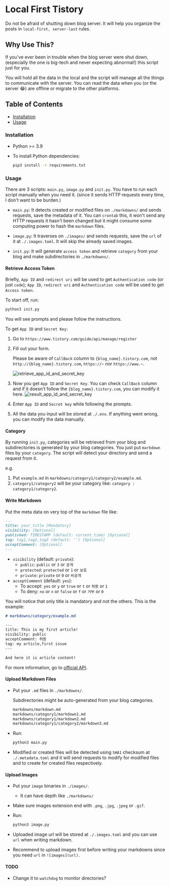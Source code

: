 # Local First Tistory

Do not be afraid of shutting down blog server.
It will help you organize the posts in `local-first, server-last` rules.

## Why Use This?

If you've ever been in trouble when the blog server were shut down,
(especially the one is big-tech and never expecting abnormal!) this script just
for you.

You will hold all the data in the local and the script will manage all the things
to communicate with the server. You can read the data when you
(or the server 😂) are offline or migrate to the other platforms.

## Table of Contents

- [Installation](#installation)
- [Usage](#usage)

### Installation

- Python >= 3.9
- To install Python dependencies:

    ```bash
    pip3 install -r requirements.txt
    ```

### Usage

There are 3 scripts: `main.py`, `image.py` and `init.py`.
You have to run each script  manually when you need it.
(since it sends HTTP requests every time, I don't want to be burden.)

- `main.py`: It detects created or modified files on `./markdowns/`
and sends requests, save the metadata of it. You can `crontab` this,
it won't send any HTTP requests it hasn't been changed
but it might consume some computing power to hash the `markdown` files.

- `image.py`: It traverses on `./images/` and sends requests,
save the `url` of it at `./.images.toml`. It will skip the already saved images.
- `init.py`: It will generate `access token` and
retrieve `category` from your blog and make subdirectories in `./markdowns/`.

#### Retrieve Access Token

Briefly, `App ID` and `redirect uri` will be used to get `Authentication code`
(or just `code`); `App ID`, `redirect uri` and `Authentication code`
will be used to get `Access token`.

To start off, run:

```bash
python3 init.py
```

You will see prompts and please follow the instructions.

To get `App ID` and `Secret Key`:

1. Go to `https://www.tistory.com/guide/api/manage/register`

1. Fill out your form.

    Please be aware of `CallBack` column to `{blog_name}.tistory.com`,
    not `http://{blog_name}.tistory.com`, `https://~` nor `https://www.~`.

    ![retrieve_app_id_and_secret_key](https://github.com/choikangjae/local-first-tistory/assets/99468424/4859388a-6670-4b0b-a2ed-6a4111a03ad1)

1. Now you get `App ID` and `Secret Key`. You can check `CallBack` column
and if it doesn't follow the `{blog_name}.tistory.com`, you can modify it here.
    ![result_app_id_and_secret_key](https://github.com/choikangjae/local-first-tistory/assets/99468424/204c4c0e-cccb-455f-940d-f6b3632ba2c2)

1. Enter `App ID` and `Secret key` while following the prompts.

1. All the data you input will be stored at `./.env`. If anything went wrong,
you can modify the data manually.

#### Category

By running `init.py`, categories will be retrieved from your blog and
subdirectories is generated by your blog categories.
You just put `markdown` files by your `category`.
The script will detect your directory and send a request from it.

e.g.

1. Put `example.md` in `markdowns/category1/category2/example.md`.
1. `category1/category2` will be your category like: `category : category1/category2`.

#### Write Markdown

Put the meta data on very top of the `markdown` file like:

```md
---
title: your_title [Mandatory]
visibility: [Optional]
published: TIMESTAMP (default: current_time) [Optional]
tag: tag1,tag2,tag3 (default: '') [Optional]
acceptComment: [Optional]
---
```

- `visibility` (default: `private`):
  - `public`: `public` or `3` or `공개`
  - `protected`: `protected` or `1` or `보호`
  - `private`: `private` or `0` or `비공개`
- `acceptComment` (default: `yes`):
  - To accept: `yes` or `y` or `true` or `t` or `허용` or `1`
  - To deny: `no` or `n` or `false` or `f` or `거부` or `0`

You will notice that only title is mandatory and not the others. This is the example:

```md
# markdowns/category/example.md

---
title: This is my first article!
visibility: public
acceptComment: 허용
tag: my article,first issue
---

And here it is article content!
```

For more information, go to [official API](https://tistory.github.io/document-tistory-apis/apis/v1/post/write.html).

#### Upload Markdown Files

- Put your `.md` files in `./markdowns/`.

    Subdirectories might be auto-generated from your blog categories.

    ```bash
    markdowns/markdown.md
    markdowns/category1/markdown1.md
    markdowns/category1/markdown2.md
    markdowns/category1/category2/markdown3.md
    ```

- Run:

    ```bash
    python3 main.py
    ```

- Modified or created files will be detected using `SHA1` checksum
at `./.metadata.toml` and it will send requests to modify for modified files
and to create for created files respectively.

#### Upload Images

- Put your `image` binaries in `./images/`.
  - It can have depth like `./markdowns/`

- Make sure images extension end with `.png`, `.jpg`, `.jpeg` or `.gif`.

- Run:

    ```bash
    python3 image.py
    ```

- Uploaded image url will be stored at `./.images.toml`
and you can use `url` when writing markdown.

- Recommend to upload images first before writing your markdowns
since you need `url` in `![images](url)`.

#### TODO

- Change it to `watchdog` to monitor directories?
